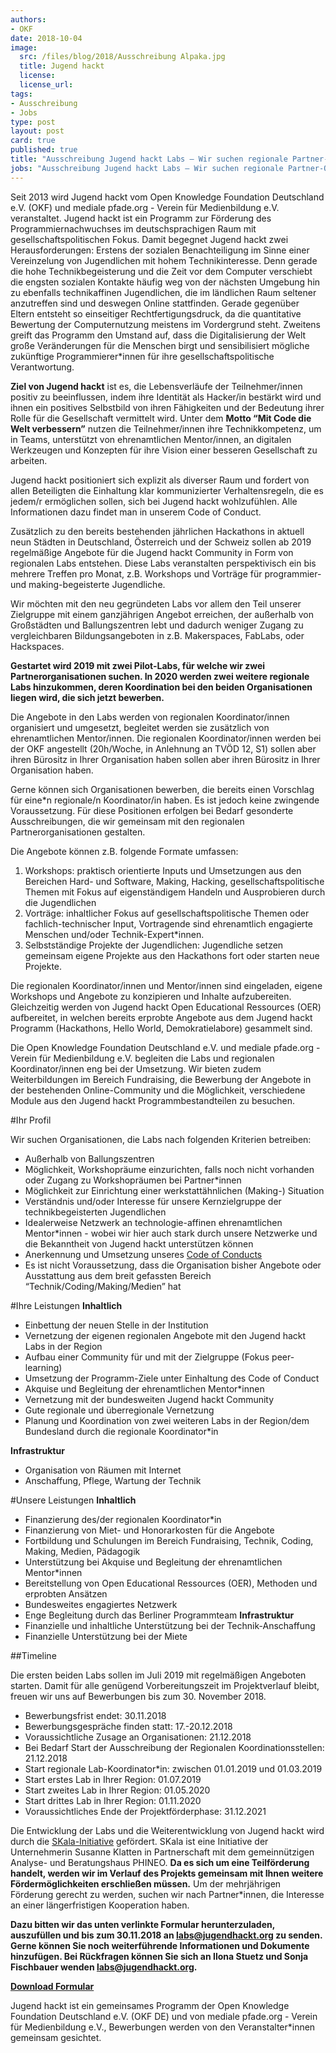 ```yaml
---
authors: 
- OKF
date: 2018-10-04
image:
  src: /files/blog/2018/Ausschreibung Alpaka.jpg
  title: Jugend hackt 
  license: 
  license_url: 
tags:
- Ausschreibung
- Jobs
type: post
layout: post
card: true
published: true
title: "Ausschreibung Jugend hackt Labs – Wir suchen regionale Partner-Organisationen!"
jobs: "Ausschreibung Jugend hackt Labs – Wir suchen regionale Partner-Organisationen!"
---
```


Seit 2013 wird Jugend hackt vom Open Knowledge Foundation Deutschland e.V. (OKF) und mediale pfade.org - Verein für Medienbildung e.V. veranstaltet. Jugend hackt ist ein Programm zur Förderung des Programmiernachwuchses im deutschsprachigen Raum mit gesellschaftspolitischen Fokus. Damit begegnet Jugend hackt zwei Herausforderungen: Erstens der sozialen Benachteiligung im Sinne einer Vereinzelung von Jugendlichen mit hohem Technikinteresse. Denn gerade die hohe Technikbegeisterung und die Zeit vor dem Computer verschiebt die engsten sozialen Kontakte häufig weg von der nächsten Umgebung hin zu ebenfalls technikaffinen Jugendlichen, die im ländlichen Raum seltener anzutreffen sind und deswegen Online stattfinden. Gerade gegenüber Eltern entsteht so einseitiger Rechtfertigungsdruck, da die quantitative Bewertung der Computernutzung meistens im Vordergrund steht. Zweitens greift das Programm den Umstand auf, dass die Digitalisierung der Welt große Veränderungen für die Menschen birgt und sensibilisiert mögliche zukünftige Programmierer*innen für ihre gesellschaftspolitische Verantwortung.

**Ziel von Jugend hackt** ist es, die Lebensverläufe der Teilnehmer/innen positiv zu beeinflussen, indem ihre Identität als Hacker/in bestärkt wird und ihnen ein positives Selbstbild von ihren Fähigkeiten und der Bedeutung ihrer Rolle für die Gesellschaft vermittelt wird. Unter dem **Motto “Mit Code die Welt verbessern”** nutzen die Teilnehmer/innen ihre Technikkompetenz, um in Teams, unterstützt von ehrenamtlichen Mentor/innen, an digitalen Werkzeugen und Konzepten für ihre Vision einer besseren Gesellschaft zu arbeiten.

Jugend hackt positioniert sich explizit als diverser Raum und fordert von allen Beteiligten die Einhaltung klar kommunizierter Verhaltensregeln, die es jedem/r ermöglichen sollen, sich bei Jugend hackt wohlzufühlen. Alle Informationen dazu findet man in unserem Code of Conduct.

Zusätzlich zu den bereits bestehenden jährlichen Hackathons in aktuell neun Städten in Deutschland, Österreich und der Schweiz sollen ab 2019 regelmäßige Angebote für die Jugend hackt Community in Form von regionalen Labs entstehen. Diese Labs veranstalten perspektivisch ein bis mehrere Treffen pro Monat, z.B. Workshops und Vorträge für programmier- und making-begeisterte Jugendliche.

Wir möchten mit den neu gegründeten Labs vor allem den Teil unserer Zielgruppe mit einem ganzjährigen Angebot erreichen, der außerhalb von Großstädten und Ballungszentren lebt und dadurch weniger Zugang zu vergleichbaren Bildungsangeboten in z.B. Makerspaces, FabLabs, oder Hackspaces.

**Gestartet wird 2019 mit zwei Pilot-Labs, für welche wir zwei Partnerorganisationen suchen. In 2020 werden zwei weitere regionale Labs hinzukommen, deren Koordination bei den beiden Organisationen liegen wird, die sich jetzt bewerben.**

Die Angebote in den Labs werden von regionalen Koordinator/innen organisiert und umgesetzt, begleitet werden sie zusätzlich von ehrenamtlichen Mentor/innen. Die regionalen Koordinator/innen werden bei der OKF angestellt (20h/Woche, in Anlehnung an TVÖD 12, S1) sollen aber ihren Bürositz in Ihrer Organisation haben sollen aber ihren Bürositz in Ihrer Organisation haben.

Gerne können sich Organisationen bewerben, die bereits einen Vorschlag für eine*n regionale/n Koordinator/in haben. Es ist jedoch keine zwingende Voraussetzung. Für diese Positionen erfolgen bei Bedarf gesonderte Ausschreibungen, die wir gemeinsam mit den regionalen Partnerorganisationen gestalten.

Die Angebote können z.B. folgende Formate umfassen:

1. Workshops: praktisch orientierte Inputs und Umsetzungen aus den Bereichen Hard- und Software, Making, Hacking, gesellschaftspolitische Themen mit Fokus auf eigenständigem Handeln und Ausprobieren durch die Jugendlichen
2. Vorträge: inhaltlicher Fokus auf gesellschaftspolitische Themen oder fachlich-technischer Input, Vortragende sind ehrenamtlich engagierte Menschen und/oder Technik-Expert*innen.
3. Selbstständige Projekte der Jugendlichen: Jugendliche setzen gemeinsam eigene Projekte aus den Hackathons fort oder starten neue Projekte.

Die regionalen Koordinator/innen und Mentor/innen sind eingeladen, eigene Workshops und Angebote zu konzipieren und Inhalte aufzubereiten. Gleichzeitig werden von Jugend hackt Open Educational Ressources (OER) aufbereitet, in welchen bereits erprobte Angebote aus dem Jugend hackt Programm (Hackathons, Hello World, Demokratielabore) gesammelt sind.

Die Open Knowledge Foundation Deutschland e.V. und mediale pfade.org -Verein für Medienbildung e.V. begleiten die Labs und regionalen Koordinator/innen eng bei der Umsetzung. Wir bieten zudem Weiterbildungen im Bereich Fundraising, die Bewerbung der Angebote in der bestehenden Online-Community und die Möglichkeit, verschiedene Module aus den Jugend hackt Programmbestandteilen zu besuchen.

#Ihr Profil

Wir suchen Organisationen, die Labs nach folgenden Kriterien betreiben:

+ Außerhalb von Ballungszentren
+ Möglichkeit, Workshopräume einzurichten, falls noch nicht vorhanden oder Zugang zu Workshopräumen bei Partner*innen
+ Möglichkeit zur Einrichtung einer werkstattähnlichen (Making-) Situation
+ Verständnis und/oder Interesse für unsere Kernzielgruppe der technikbegeisterten Jugendlichen
+ Idealerweise Netzwerk an technologie-affinen ehrenamtlichen Mentor*innen - wobei wir hier auch stark durch unsere Netzwerke und die Bekanntheit von Jugend hackt unterstützen können
+ Anerkennung und Umsetzung unseres [Code of Conducts](https://jugendhackt.org/code-of-conduct/)
+ Es ist nicht Voraussetzung, dass die Organisation bisher Angebote oder Ausstattung aus dem breit gefassten Bereich “Technik/Coding/Making/Medien” hat

#Ihre Leistungen
**Inhaltlich**
+ Einbettung der neuen Stelle in der Institution
+ Vernetzung der eigenen regionalen Angebote mit den Jugend hackt Labs in der Region
+ Aufbau einer Community für und mit der Zielgruppe (Fokus peer-learning)
+ Umsetzung der Programm-Ziele unter Einhaltung des Code of Conduct
+ Akquise und Begleitung der ehrenamtlichen Mentor*innen
+ Vernetzung mit der bundesweiten Jugend hackt Community
+ Gute regionale und überregionale Vernetzung
+ Planung und Koordination von zwei weiteren Labs in der Region/dem Bundesland durch die regionale Koordinator*in

**Infrastruktur**
+ Organisation von Räumen mit Internet
 + Anschaffung, Pflege, Wartung der Technik

#Unsere Leistungen
**Inhaltlich**
+ Finanzierung des/der regionalen Koordinator*in
+ Finanzierung von Miet- und Honorarkosten für die Angebote
+ Fortbildung und Schulungen im Bereich Fundraising, Technik, Coding, Making, Medien, Pädagogik
+ Unterstützung bei Akquise und Begleitung der ehrenamtlichen Mentor*innen
+ Bereitstellung von Open Educational Ressources (OER), Methoden und erprobten Ansätzen
+ Bundesweites engagiertes Netzwerk
+ Enge Begleitung durch das Berliner Programmteam
**Infrastruktur**
+ Finanzielle und inhaltliche Unterstützung bei der Technik-Anschaffung
+ Finanzielle Unterstützung bei der Miete

##Timeline

Die ersten beiden Labs sollen im Juli 2019 mit regelmäßigen Angeboten starten. Damit für alle genügend Vorbereitungszeit im Projektverlauf bleibt, freuen wir uns auf Bewerbungen bis zum 30. November 2018.

+ Bewerbungsfrist endet: 30.11.2018
+ Bewerbungsgespräche finden statt: 17.-20.12.2018
+ Voraussichtliche Zusage an Organisationen: 21.12.2018
+ Bei Bedarf Start der Ausschreibung der Regionalen Koordinationsstellen: 21.12.2018
+ Start regionale Lab-Koordinator*in: zwischen 01.01.2019 und 01.03.2019
+ Start erstes Lab in Ihrer Region: 01.07.2019
+ Start zweites Lab in Ihrer Region: 01.05.2020
+ Start drittes Lab in Ihrer Region: 01.11.2020
+ Voraussichtliches Ende der Projektförderphase: 31.12.2021

Die Entwicklung der Labs und die Weiterentwicklung von Jugend hackt wird durch die [SKala-Initiative](http://www.skala-initiative.de/initiative/) gefördert. SKala ist eine Initiative der Unternehmerin Susanne Klatten in Partnerschaft mit dem gemeinnützigen Analyse- und Beratungshaus PHINEO. **Da es sich um eine Teilförderung handelt, werden wir im Verlauf des Projekts gemeinsam mit Ihnen weitere Fördermöglichkeiten erschließen müssen.** Um der mehrjährigen Förderung gerecht zu werden, suchen wir nach Partner*innen, die Interesse an einer längerfristigen Kooperation haben.

**Dazu bitten wir das unten verlinkte Formular herunterzuladen, auszufüllen und bis zum 30.11.2018 an [labs@jugendhackt.org](mailto:labs@jugendhackt.org) zu senden. Gerne können Sie noch weiterführende Informationen und Dokumente hinzufügen. Bei Rückfragen können Sie sich an Ilona Stuetz und Sonja Fischbauer wenden [labs@jugendhackt.org](mailto:labs@jugendhackt.org).**

[**Download Formular**](https://jugendhackt.org/files/2018/10/Bewerbung-als-Jugend-hackt-Labregion.zip)

Jugend hackt ist ein gemeinsames Programm der Open Knowledge Foundation Deutschland e.V. (OKF DE) und von mediale pfade.org - Verein für Medienbildung e.V., Bewerbungen werden von den Veranstalter*innen gemeinsam gesichtet.
